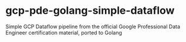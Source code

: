 # gcp-pde-golang-simple-dataflow
Simple GCP Dataflow pipeline from the official Google Professional Data Engineer certification material, ported to Golang
